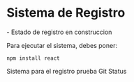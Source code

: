 <h1> Sistema de Registro </h1>
  - Estado de registro en construccion

Para ejecutar el sistema, debes poner:

```npm install react``` 

Sistema para el registro prueba Git Status
